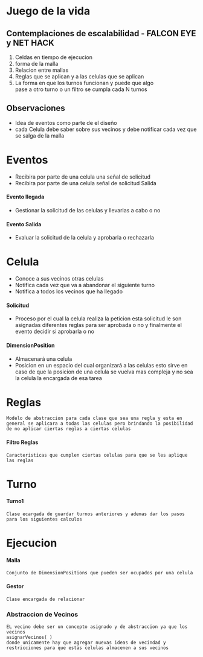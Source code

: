 # Juego de la vida

## Contemplaciones de escalabilidad - FALCON EYE y NET HACK
1. Celdas en tiempo de ejecucion
2. forma de la malla
3. Relacion entre mallas
4. Reglas que se aplican y a las celulas que se aplican
5. La forma en que los turnos funcionan y puede que algo <br>pase a otro turno o un filtro se cumpla cada N turnos


## Observaciones
* Idea de eventos como parte de el diseño
* cada Celula debe saber sobre sus vecinos y debe notificar cada vez que se salga de la malla

# Eventos
* Recibira por parte de una celula una señal de solicitud
* Recibira por parte de una celula señal de solicitud Salida
#### Evento llegada
*  Gestionar la solicitud de las celulas y llevarlas a cabo o no
#### Evento Salida
* Evaluar la solicitud de la celula y aprobarla o rechazarla

# Celula
* Conoce a sus vecinos otras celulas
* Notifica cada vez que va a abandonar el siguiente turno
* Notifica a todos los vecinos que ha llegado
    
#### Solicitud
* Proceso por el cual la celula realiza la peticion esta solicitud le son asignadas diferentes reglas para ser aprobada o no y finalmente el evento decidir si aprobarla o no
#### DimensionPosition
* Almacenará una celula 
* Posicion en un espacio del cual organizará a las celulas esto sirve en caso de que la posicion de una celula se vuelva mas compleja y no sea la celula la encargada de esa tarea

# Reglas
    Modelo de abstraccion para cada clase que sea una regla y esta en general se aplicara a todas las celulas pero brindando la posibilidad de no aplicar ciertas reglas a ciertas celulas
#### Filtro Reglas
    Caracteristicas que cumplen ciertas celulas para que se les aplique las reglas
    
# Turno
#### Turno1
    Clase ecargada de guardar turnos anteriores y ademas dar los pasos para los siguientes calculos
# Ejecucion
#### Malla
    Conjunto de DimensionPositions que pueden ser ocupados por una celula
#### Gestor
    Clase encargada de relacionar


### Abstraccion de Vecinos
    EL vecino debe ser un concepto asignado y de abstraccion ya que los vecinos
    asignarVecinos( )
    donde unicamente hay que agregar nuevas ideas de vecindad y restricciones para que estas celulas almacenen a sus vecinos
